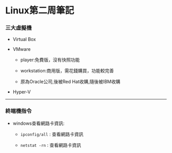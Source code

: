 # Linux第二周筆記

### 三大虛擬機

* Virtual Box

* VMware

    * player:免費版，沒有快照功能
  
    * workstation:商用版，需花錢購買，功能較完善
  
    * 原為Oracle公司,後被Red Hat收購,隨後被IBM收購
  
  
* Hyper-V

***

### 終端機指令
- windows查看網路卡資訊:

    - `ipconfig/all` : 查看網路卡資訊

    - `netstat -rn` : 查看網路卡資訊

